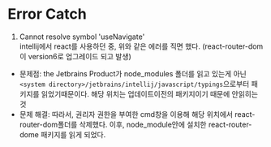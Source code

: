 # Error Catch
1. Cannot resolve symbol 'useNavigate'     
intellij에서 react를 사용하던 중, 위와 같은 에러를 직면 했다.  (react-router-dom이 version6로 업그레이드 되고 발생)
- 문제점:  the Jetbrains Product가 node_modules 폴더를 읽고 있는게 아닌 ``<system directory>/jetbrains/intellij/javascript/typings``으로부터 패키지를 읽었기때문이다. 해당 위치는 업데이트이전의 패키지이기 때문에 안읽히는 것
- 문제 해결: 따라서, 권리자 권한을 부여한 cmd창을 이용해 해당 위치에서 react-router-dom폴더를 삭제했다. 이후, node_module안에 설치한 react-router-dome 패키지를 읽게 되었다.

